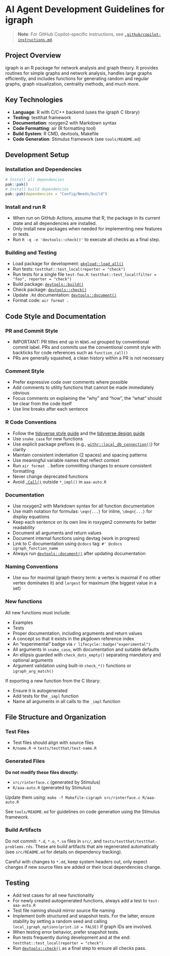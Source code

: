 # AI Agent Development Guidelines for igraph

> **Note**: For GitHub Copilot-specific instructions, see
> [`.github/copilot-instructions.md`](https://r.igraph.org/copilot-instructions.md).

## Project Overview

igraph is an R package for network analysis and graph theory. It
provides routines for simple graphs and network analysis, handles large
graphs efficiently, and includes functions for generating random and
regular graphs, graph visualization, centrality methods, and much more.

## Key Technologies

- **Language**: R with C/C++ backend (uses the igraph C library)
- **Testing**: testthat framework
- **Documentation**: roxygen2 with Markdown syntax
- **Code Formatting**: air (R formatting tool)
- **Build System**: R CMD, devtools, Makefile
- **Code Generation**: Stimulus framework (see `tools/README.md`)

## Development Setup

### Installation and Dependencies

``` r
# Install all dependencies
pak::pak()
# Install build dependencies
pak::pak(dependencies = "Config/Needs/build")
```

### Install and run R

- When run on GitHub Actions, assume that R, the package in its current
  state and all dependencies are installed.
- Only install new packages when needed for implementing new features or
  tests.
- Run `R -q -e 'devtools::check()'` to execute all checks as a final
  step.

### Building and Testing

- Load package for development:
  [`pkgload::load_all()`](https://pkgload.r-lib.org/reference/load_all.html)
- Run tests: `testthat::test_local(reporter = "check")`
- Run tests for a single file `test-foo.R`:
  `testthat::test_local(filter = "foo", reporter = "check")`
- Build package:
  [`devtools::build()`](https://devtools.r-lib.org/reference/build.html)
- Check package:
  [`devtools::check()`](https://devtools.r-lib.org/reference/check.html)
- Update `.Rd` documentation:
  [`devtools::document()`](https://devtools.r-lib.org/reference/document.html)
- Format code: `air format .`

## Code Style and Documentation

### PR and Commit Style

- IMPORTANT: PR titles end up in `NEWS.md` grouped by conventional
  commit label. PRs and commits use the conventional commit style with
  backticks for code references such as `function_call()`
- PRs are generally squashed, a clean history within a PR is not
  necessary

### Comment Style

- Prefer expressive code over comments where possible
- Add comments to utility functions that cannot be made immediately
  obvious
- Focus comments on explaining the “why” and “how”, the “what” should be
  clear from the code itself
- Use line breaks after each sentence

### R Code Conventions

- Follow the [tidyverse style guide](https://style.tidyverse.org) and
  the [tidyverse design guide](https://design.tidyverse.org)
- Use `snake_case` for new functions
- Use explicit package prefixes (e.g.,
  [`withr::local_db_connection()`](https://withr.r-lib.org/reference/with_db_connection.html))
  for clarity
- Maintain consistent indentation (2 spaces) and spacing patterns
- Use meaningful variable names that reflect context
- Run `air format .` before committing changes to ensure consistent
  formatting
- Never change deprecated functions
- Avoid [`.Call()`](https://rdrr.io/r/base/CallExternal.html) outside
  `*_impl()` in `aaa-auto.R`

### Documentation

- Use roxygen2 with Markdown syntax for all function documentation
- Use math notation for formulas: `\eqn{...}` for inline, `\deqn{...}`
  for display equations
- Keep each sentence on its own line in roxygen2 comments for better
  readability
- Document all arguments and return values
- Document internal functions using devtag (work in progress)
- Link to C documentation using `@cdocs` tag:
  `#' @cdocs igraph_function_name`
- Always run
  [`devtools::document()`](https://devtools.r-lib.org/reference/document.html)
  after updating documentation

### Naming Conventions

- Use `max` for maximal (graph theory term: a vertex is maximal if no
  other vertex dominates it) and `largest` for maximum (the biggest
  value in a set)

### New functions

All new functions must include:

- Examples
- Tests
- Proper documentation, including arguments and return values
- A concept so that it exists in the pkgdown reference index
- An “experimental” badge via `r lifecycle::badge("experimental")`
- All arguments in `snake_case`, with documentation and suitable
  defaults
- An ellipsis guarded with `check_dots_empty()` separating mandatory and
  optional arguments
- Argument validation using built-in `check_*()` functions or
  `igraph_arg_match()`

If exporting a new function from the C library:

- Ensure it is autogenerated
- Add tests for the `_impl` function
- Name all arguments in all calls to the `_impl` function

## File Structure and Organization

### Test Files

- Test files should align with source files
- `R/name.R` → `tests/testthat/test-name.R`

### Generated Files

**Do not modify these files directly:**

- `src/rinterface.c` (generated by Stimulus)
- `R/aaa-auto.R` (generated by Stimulus)

Update them using:
`make -f Makefile-cigraph src/rinterface.c R/aaa-auto.R`

See `tools/README.md` for guidelines on code generation using the
Stimulus framework.

### Build Artifacts

Do not commit: `*.d`, `*.o`, `*.so` files in `src/`, and
`tests/testthat/testthat-problems.rds`. These are build artifacts that
are regenerated automatically (see `src/README.md` for details on
dependency tracking).

Careful with changes to `*.dd`, keep system headers out, only expect
changes if new source files are added or their local dependencies
change.

## Testing

- Add test cases for all new functionality
- For newly created autogenerated functions, always add a test to
  `test-aaa-auto.R`
- Test file naming should mirror source file naming
- Implement both structured and snapshot tests. For the latter, ensure
  stability by setting a random seed and calling
  `local_igraph_options(print.id = FALSE)` if graph IDs are involved.
- When testing error behavior, prefer snapshot tests.
- Run tests frequently during development and at the end:
  `testthat::test_local(reporter = "check")`
- Run
  [`devtools::check()`](https://devtools.r-lib.org/reference/check.html)
  as a final step to ensure all checks pass.
